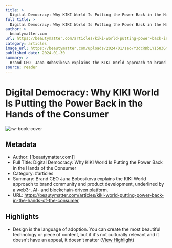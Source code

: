 ```yaml
---
title: >
  Digital Democracy: Why KIKI World Is Putting the Power Back in the Hands of the Consumer
full_title: >
  Digital Democracy: Why KIKI World Is Putting the Power Back in the Hands of the Consumer
author: >
  beautymatter.com
url: https://beautymatter.com/articles/kiki-world-putting-power-back-in-the-hands-of-the-consumer
category: articles
image_url: https://beautymatter.com/uploads/2024/01/seo/Y3dcRDbLYI583GmBudkx6DDnT7fq1sB9iWsC1Ix3.jpg
published_date: 2024-01-30
summary: >
  Brand CEO  Jana Bobosikova explains the KIKI World approach to brand community and product development, underlined by a web3-, AI- and blockchain-driven platform.
source: reader
---
```

# Digital Democracy: Why KIKI World Is Putting the Power Back in the Hands of the Consumer

![rw-book-cover](https://beautymatter.com/uploads/2024/01/seo/Y3dcRDbLYI583GmBudkx6DDnT7fq1sB9iWsC1Ix3.jpg)

## Metadata
- Author: [[beautymatter.com]]
- Full Title: Digital Democracy: Why KIKI World Is Putting the Power Back in the Hands of the Consumer
- Category: #articles
- Summary: Brand CEO  Jana Bobosikova explains the KIKI World approach to brand community and product development, underlined by a web3-, AI- and blockchain-driven platform.
- URL: https://beautymatter.com/articles/kiki-world-putting-power-back-in-the-hands-of-the-consumer

## Highlights
- Design is the language of adoption. You can create the most beautiful technology or piece of content, but if it's not culturally relevant and it doesn't have an appeal, it doesn’t matter ([View Highlight](https://read.readwise.io/read/01hv64wfwaqwbce45atgmv0pqv))



